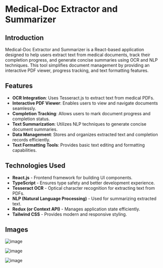 # Medical-Doc Extractor and Summarizer

## Introduction
Medical-Doc Extractor and Summarizer is a React-based application designed to help users extract text from medical documents, track their completion progress, and generate concise summaries using OCR and NLP techniques. This tool simplifies document management by providing an interactive PDF viewer, progress tracking, and text formatting features.

## Features
- **OCR Integration**: Uses Tesseract.js to extract text from medical PDFs.
- **Interactive PDF Viewer**: Enables users to view and navigate documents seamlessly.
- **Completion Tracking**: Allows users to mark document progress and completion status.
- **Text Summarization**: Utilizes NLP techniques to generate concise document summaries.
- **Data Management**: Stores and organizes extracted text and completion records efficiently.
- **Text Formatting Tools**: Provides basic text editing and formatting capabilities.

## Technologies Used
- **React.js** - Frontend framework for building UI components.
- **TypeScript** - Ensures type safety and better development experience.
- **Tesseract OCR** - Optical character recognition for extracting text from PDFs.
- **NLP (Natural Language Processing)** - Used for summarizing extracted text.
- **Redux (or Context API)** - Manages application state efficiently.
- **Tailwind CSS** - Provides modern and responsive styling.

## Images
![image](https://github.com/user-attachments/assets/34fa5fb4-f5ce-4cb0-ad3c-5be5b994bc89)

![image](https://github.com/user-attachments/assets/7e319852-72fa-4f4b-ba18-0a6d7ed46f35)

![image](https://github.com/user-attachments/assets/9c98e7c1-4de0-4393-897b-3f6af50bdb45)
